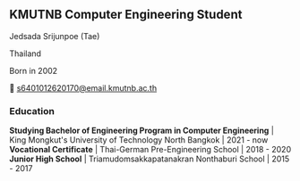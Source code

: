 ## KMUTNB Computer Engineering Student

Jedsada Srijunpoe (Tae)

Thailand

Born in 2002

:email: s6401012620170@email.kmutnb.ac.th

### Education

**Studying Bachelor of Engineering Program in Computer Engineering** | King Mongkut's University of Technology North Bangkok | 2021 - now
**Vocational Certificate** | Thai-German Pre-Engineering School | 2018 - 2020
**Junior High School** | Triamudomsakkapatanakran Nonthaburi School | 2015 - 2017
